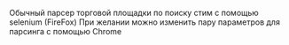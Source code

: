 Обычный парсер торговой площадки по поиску стим с помощью selenium (FireFox)
При желании можно изменить пару параметров для парсинга с помощью Chrome
